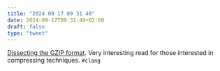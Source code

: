 ```yaml
---
title: "2024 09 17 09 31 48"
date: 2024-09-17T09:31:49+02:00
draft: false
type: "tweet"
---
```

[Dissecting the GZIP format](https://www.infinitepartitions.com/art001.html). Very interesting read for those interested in compressing techniques. `#clang`
